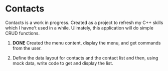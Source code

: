 # Contacts

Contacts is a work in progress. Created as a project to refresh
my C++ skills which I havne't used in a while. Ulimately, this
application will do simple CRUD functions.

1. **DONE** Created the menu content, display the menu, and get commands
from the user.

2. Define the data layout for contacts and the contact list and
then, using mock data, write code to get and display the list.
